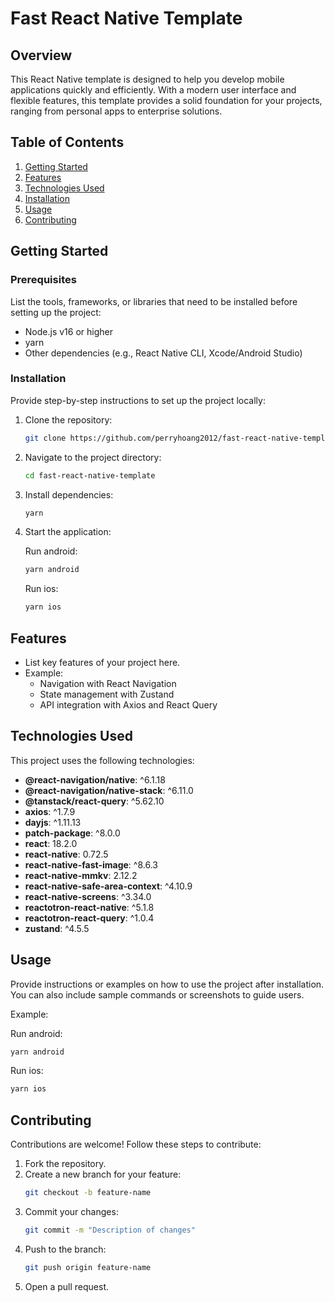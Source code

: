 # Fast React Native Template

## Overview

This React Native template is designed to help you develop mobile applications quickly and efficiently. With a modern user interface and flexible features, this template provides a solid foundation for your projects, ranging from personal apps to enterprise solutions.

## Table of Contents

1. [Getting Started](#getting-started)
2. [Features](#features)
3. [Technologies Used](#technologies-used)
4. [Installation](#installation)
5. [Usage](#usage)
6. [Contributing](#contributing)

## Getting Started

### Prerequisites

List the tools, frameworks, or libraries that need to be installed before setting up the project:

- Node.js v16 or higher
- yarn
- Other dependencies (e.g., React Native CLI, Xcode/Android Studio)

### Installation

Provide step-by-step instructions to set up the project locally:

1. Clone the repository:
   ```bash
   git clone https://github.com/perryhoang2012/fast-react-native-template.git
   ```
2. Navigate to the project directory:
   ```bash
   cd fast-react-native-template
   ```
3. Install dependencies:
   ```bash
   yarn
   ```
4. Start the application:

   Run android:

   ```bash
   yarn android
   ```

   Run ios:

   ```bash
   yarn ios
   ```

## Features

- List key features of your project here.
- Example:
  - Navigation with React Navigation
  - State management with Zustand
  - API integration with Axios and React Query

## Technologies Used

This project uses the following technologies:

- **@react-navigation/native**: ^6.1.18
- **@react-navigation/native-stack**: ^6.11.0
- **@tanstack/react-query**: ^5.62.10
- **axios**: ^1.7.9
- **dayjs**: ^1.11.13
- **patch-package**: ^8.0.0
- **react**: 18.2.0
- **react-native**: 0.72.5
- **react-native-fast-image**: ^8.6.3
- **react-native-mmkv**: 2.12.2
- **react-native-safe-area-context**: ^4.10.9
- **react-native-screens**: ^3.34.0
- **reactotron-react-native**: ^5.1.8
- **reactotron-react-query**: ^1.0.4
- **zustand**: ^4.5.5

## Usage

Provide instructions or examples on how to use the project after installation. You can also include sample commands or screenshots to guide users.

Example:

Run android:

```bash
yarn android
```

Run ios:

```bash
yarn ios
```

## Contributing

Contributions are welcome! Follow these steps to contribute:

1. Fork the repository.
2. Create a new branch for your feature:
   ```bash
   git checkout -b feature-name
   ```
3. Commit your changes:
   ```bash
   git commit -m "Description of changes"
   ```
4. Push to the branch:
   ```bash
   git push origin feature-name
   ```
5. Open a pull request.
